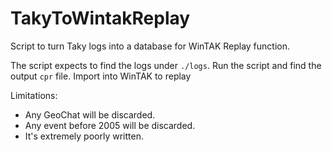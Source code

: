 # TakyToWintakReplay
Script to turn Taky logs into a database for WinTAK Replay function.

The script expects to find the logs under `./logs`.
Run the script and find the output `cpr` file. Import into WinTAK to replay

Limitations:
* Any GeoChat will be discarded.
* Any event before 2005 will be discarded.
* It's extremely poorly written.
